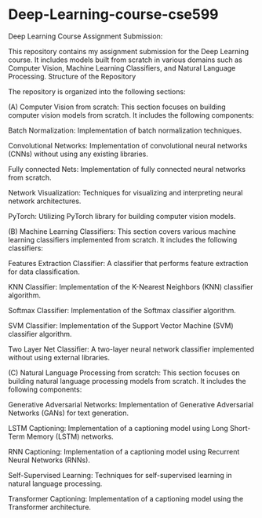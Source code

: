 # Deep-Learning-course-cse599

Deep Learning Course Assignment Submission:

This repository contains my assignment submission for the Deep Learning course. It includes models built from scratch in various domains such as Computer Vision, Machine Learning Classifiers, and Natural Language Processing.
Structure of the Repository

The repository is organized into the following sections:

(A) Computer Vision from scratch:
This section focuses on building computer vision models from scratch. It includes the following components:

Batch Normalization: Implementation of batch normalization techniques.

Convolutional Networks: Implementation of convolutional neural networks (CNNs) without using any existing libraries.

Fully connected Nets: Implementation of fully connected neural networks from scratch.

Network Visualization: Techniques for visualizing and interpreting neural network architectures.

PyTorch: Utilizing PyTorch library for building computer vision models.

(B) Machine Learning Classifiers:
This section covers various machine learning classifiers implemented from scratch. It includes the following classifiers:

Features Extraction Classifier: A classifier that performs feature extraction for data classification.

KNN Classifier: Implementation of the K-Nearest Neighbors (KNN) classifier algorithm.

Softmax Classifier: Implementation of the Softmax classifier algorithm.

SVM Classifier: Implementation of the Support Vector Machine (SVM) classifier algorithm.

Two Layer Net Classifier: A two-layer neural network classifier implemented without using external libraries.

(C) Natural Language Processing from scratch:
This section focuses on building natural language processing models from scratch. It includes the following components:

Generative Adversarial Networks: Implementation of Generative Adversarial Networks (GANs) for text generation.

LSTM Captioning: Implementation of a captioning model using Long Short-Term Memory (LSTM) networks.

RNN Captioning: Implementation of a captioning model using Recurrent Neural Networks (RNNs).

Self-Supervised Learning: Techniques for self-supervised learning in natural language processing.

Transformer Captioning: Implementation of a captioning model using the Transformer architecture.
